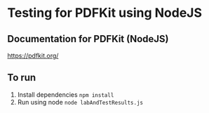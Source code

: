 # Testing for PDFKit using NodeJS
## Documentation for PDFKit (NodeJS)
https://pdfkit.org/
## To run
1. Install dependencies `npm install`
2. Run using node `node labAndTestResults.js`